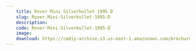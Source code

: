 ```yaml
---
    title: Rover Mini Silverbullet 1995 D
    slug: Rover-Mini-Silverbullet-1995-D
    description:
    code: Rover-Mini-Silverbullet-1995-D
    image:
    download: https://cmdiy-archive.s3.us-east-1.amazonaws.com/brochures/documents/Rover+Mini+Silverbullet+1995+D.pdf
---
```

<!-- Content of the page -->

##
        
